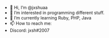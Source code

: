 - 👋 Hi, I’m @jxshuaa
- 👀 I’m interested in programming different stuff.
- 🌱 I’m currently learning Ruby, PHP, Java
- 📫 How to reach me:
- Discord: jxsh#2007

<!---
jxshuaa/jxshuaa is a ✨ special ✨ repository because its `README.md` (this file) appears on your GitHub profile.
You can click the Preview link to take a look at your changes.
--->
